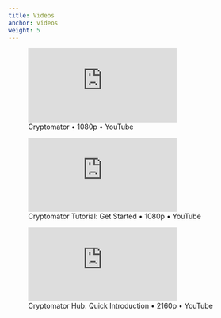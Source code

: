 ```yaml
---
title: Videos
anchor: videos
weight: 5
---
```

<div class="flex flex-wrap -mx-3">
  <div class="w-full px-3 lg:w-1/2">
    <figure class="rounded shadow bg-white text-center p-2">
      <div class="relative aspect-16x9 mb-2">
        <iframe class="absolute w-full h-full" src="https://www.youtube-nocookie.com/embed/oIv0n4MYgdw" frameborder="0" allowfullscreen></iframe>
      </div>
      <figcaption>Cryptomator • 1080p • YouTube</figcaption>
    </figure>
  </div>
  <div class="w-full px-3 lg:w-1/2">
    <figure class="rounded shadow bg-white text-center p-2">
      <div class="relative aspect-16x9 mb-2">
        <iframe class="absolute w-full h-full" src="https://www.youtube-nocookie.com/embed/g9A0zihHZ14" frameborder="0" allowfullscreen></iframe>
      </div>
      <figcaption>Cryptomator Tutorial: Get Started • 1080p • YouTube</figcaption>
    </figure>
  </div>
  <div class="w-full px-3 lg:w-1/2">
    <figure class="rounded shadow bg-white text-center p-2">
      <div class="relative aspect-16x9 mb-2">
        <iframe class="absolute w-full h-full" src="https://www.youtube-nocookie.com/embed/D14fzrsPCxY" frameborder="0" allowfullscreen></iframe>
      </div>
      <figcaption>Cryptomator Hub: Quick Introduction • 2160p • YouTube</figcaption>
    </figure>
  </div>
</div>
